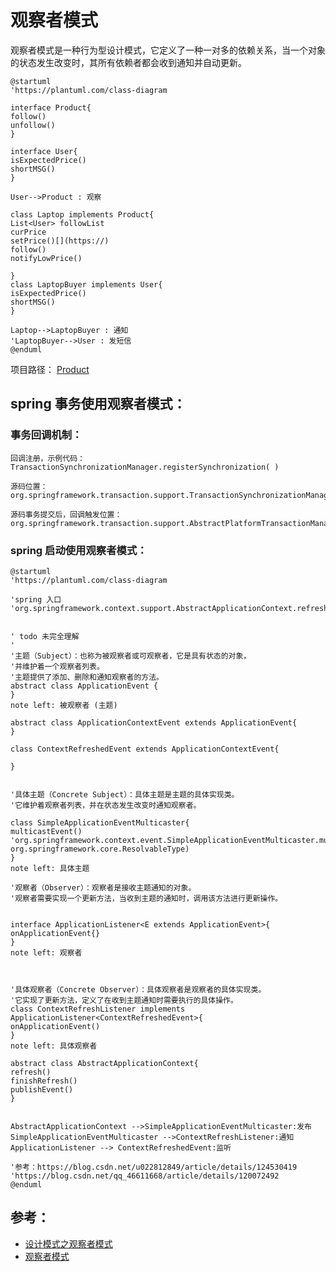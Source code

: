# 观察者模式

观察者模式是一种行为型设计模式，它定义了一种一对多的依赖关系，当一个对象的状态发生改变时，其所有依赖者都会收到通知并自动更新。

```plantuml
@startuml
'https://plantuml.com/class-diagram

interface Product{
follow()
unfollow()
}

interface User{
isExpectedPrice()
shortMSG()
}

User-->Product : 观察

class Laptop implements Product{
List<User> followList
curPrice
setPrice()[](https://)
follow()
notifyLowPrice()

}
class LaptopBuyer implements User{
isExpectedPrice()
shortMSG()
}

Laptop-->LaptopBuyer : 通知
'LaptopBuyer-->User : 发短信
@enduml
```

项目路径：
[Product](..%2Fsrc%2Ftest%2Fjava%2Fcom%2Fexample%2Fdesign%2FObserver%2FProduct)

## spring 事务使用观察者模式：

### 事务回调机制：

```
回调注册，示例代码：
TransactionSynchronizationManager.registerSynchronization( )

源码位置：org.springframework.transaction.support.TransactionSynchronizationManager#registerSynchronization

源码事务提交后，回调触发位置：
org.springframework.transaction.support.AbstractPlatformTransactionManager#triggerAfterCommit
```

### spring 启动使用观察者模式：

```plantuml
@startuml
'https://plantuml.com/class-diagram

'spring 入口
'org.springframework.context.support.AbstractApplicationContext.refresh


' todo 未完全理解
'
'主题（Subject）：也称为被观察者或可观察者，它是具有状态的对象，
'并维护着一个观察者列表。
'主题提供了添加、删除和通知观察者的方法。
abstract class ApplicationEvent {
}
note left: 被观察者 (主题)

abstract class ApplicationContextEvent extends ApplicationEvent{
}

class ContextRefreshedEvent extends ApplicationContextEvent{

}


'具体主题（Concrete Subject）：具体主题是主题的具体实现类。
'它维护着观察者列表，并在状态发生改变时通知观察者。

class SimpleApplicationEventMulticaster{
multicastEvent()
'org.springframework.context.event.SimpleApplicationEventMulticaster.multicastEvent(org.springframework.context.ApplicationEvent, org.springframework.core.ResolvableType)
}
note left: 具体主题

'观察者（Observer）：观察者是接收主题通知的对象。
'观察者需要实现一个更新方法，当收到主题的通知时，调用该方法进行更新操作。


interface ApplicationListener<E extends ApplicationEvent>{
onApplicationEvent{}
}
note left: 观察者



'具体观察者（Concrete Observer）：具体观察者是观察者的具体实现类。
'它实现了更新方法，定义了在收到主题通知时需要执行的具体操作。
class ContextRefreshListener implements ApplicationListener<ContextRefreshedEvent>{
onApplicationEvent()
}
note left: 具体观察者

abstract class AbstractApplicationContext{
refresh()
finishRefresh()
publishEvent()
}


AbstractApplicationContext -->SimpleApplicationEventMulticaster:发布
SimpleApplicationEventMulticaster -->ContextRefreshListener:通知
ApplicationListener --> ContextRefreshedEvent:监听

'参考：https://blog.csdn.net/u022812849/article/details/124530419
'https://blog.csdn.net/qq_46611668/article/details/120072492
@enduml
```



## 参考：

- [设计模式之观察者模式](https://www.cnblogs.com/yssjun/p/11107038.html)
- [观察者模式](https://www.runoob.com/design-pattern/observer-pattern.html)

